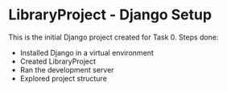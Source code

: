 # LibraryProject - Django Setup
This is the initial Django project created for Task 0.
Steps done:
- Installed Django in a virtual environment
- Created LibraryProject
- Ran the development server
- Explored project structure
